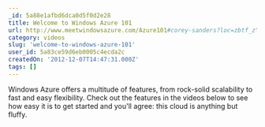 ```yaml
---
_id: 5a88e1afbd6dca0d5f0d2e28
title: Welcome to Windows Azure 101
url: http://www.meetwindowsazure.com/Azure101#corey-sanders?loc=zbtf_zYFC&prod=zWA&tech=zCL&prog=zOTprog&type=zOTtype&media=zVid
category: videos
slug: 'welcome-to-windows-azure-101'
user_id: 5a83ce59d6eb0005c4ecda2c
createdOn: '2012-12-07T14:47:31.000Z'
tags: []
---
```


Windows Azure offers a multitude of features, from rock-solid scalability to fast and easy flexibility. Check out the features in the videos below to see how easy it is to get started and you'll agree: this cloud is anything but fluffy.
